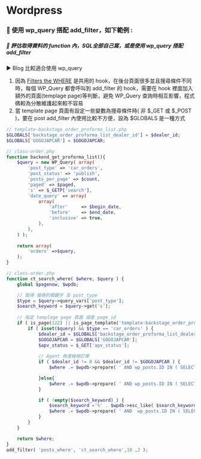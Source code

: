 # Wordpress


###  :pushpin: 使用 wp_query 搭配 add_filter，如下範例 : 
##### :green_book: 評估取得資料的 function 內，SQL全部自己寫，或是使用 wp_query 搭配 add_filter 
:arrow_forward: Blog 比較適合使用 wp_query
1. 因為 [Filters the WHERE](https://developer.wordpress.org/reference/classes/wp_query/get_posts/) 是共用的 hook，在後台頁面很多並且搜尋條件不同時，每個 WP_Query 都會呼叫到 add_filter 的 hook，需要在 hook 裡面加入額外的頁面(templage page)等判斷，避免 WP_Query 查詢時相互影響，程式碼較為分散維護起來較不容易
2. 當 template page 頁面有設定一些變數為搜尋條件時( 非 $_GET 或 $_POST )，要在 post add_filter 內使用比較不方便，設為 $GLOBALS 是一種方式

```php
// template-backstage_order_proforma_list.php
$GLOBALS['backstage_order_proforma_list_dealer_id'] = $dealer_id;
$GLOBALS['GOGOJAPCAR'] = $GOGOJAPCAR;

// class-order.php
function backend_get_proforma_list(){
	$query = new WP_Query( array(
		'post_type' => 'car_orders',
		'post_status' => 'publish',
		'posts_per_page' => $count,
		'paged' => $paged,
		's' => $_GETP['search'],
		'date_query' => array(
			array(
				'after'     => $begin_date,
				'before'    => $end_date,
				'inclusive' => true,
			),
		),
	) );
	
	return array(
		'orders' =>$query,
	);
}

// class-order.php
function ct_search_where( $where, $query ) {
    global $pagenow, $wpdb;

	// 取得 搜尋的關鍵字 及 post_type
    $type = $query->query_vars['post_type'];    
    $search_keyword = $query->get('s');
    
	// 指定 templage page 頁面 或是 page_id
    if ( is_page(122) || is_page_template('template-backstage_order_proforma_list.php') ) {
        if ( isset($query) && $type == 'car_orders' ) {
            $dealer_id = $GLOBALS['backstage_order_proforma_list_dealer_id'];
            $GOGOJAPCAR = $GLOBALS['GOGOJAPCAR'];
            $apv_status = $_GET['apv_status'];
        
            // Agent 角度檢視訂單
            if ( $dealer_id != 0 && $dealer_id != $GOGOJAPCAR ) {
                $where .= $wpdb->prepare( ' AND wp_posts.ID IN ( SELECT post_id FROM wp_postmeta WHERE meta_key = %s AND meta_value = %s ) ',  array('status_dealer', $apv_status) );

            }else{
                $where .= $wpdb->prepare( ' AND wp_posts.ID IN ( SELECT post_id FROM wp_postmeta WHERE meta_key = %s AND meta_value = %s ) ',  array('status_gogojapcar', $apv_status) );
            }

            if ( !empty($search_keyword) ) {
                $search_keyword ='%' . $wpdb->esc_like( $search_keyword ) . '%';
                $where .= $wpdb->prepare( ' AND  wp_posts.ID IN ( SELECT post_id FROM wp_postmeta WHERE meta_key in ("location", "lot_no", "vin", "maker", "model", "model_grade") AND meta_value  LIKE %s ) ', array(  $search_keyword ) );
            } 
        }
    }

    return $where;
}
add_filter( 'posts_where', 'ct_search_where',10 ,2 );

```